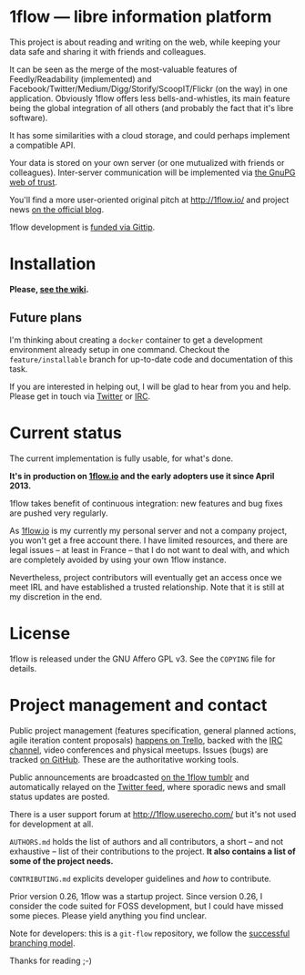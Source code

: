 


# 1flow — libre information platform

This project is about reading and writing on the web, while keeping your data safe and sharing it with friends and colleagues.

It can be seen as the merge of the most-valuable features of Feedly/Readability (implemented) and Facebook/Twitter/Medium/Digg/Storify/ScoopIT/Flickr (on the way) in one application. Obviously 1flow offers less bells-and-whistles, its main feature being the global integration of all others (and probably the fact that it's libre software).

It has some similarities with a cloud storage, and could perhaps implement a compatible API.

Your data is stored on your own server (or one mutualized with friends or colleagues). Inter-server communication will be implemented via [the GnuPG web of trust][kgpg].

You'll find a more user-oriented original pitch at http://1flow.io/ and project news [on the official blog][1blog].

1flow development is [funded via Gittip][gittip].



# Installation

**Please, [see the wiki](/1flow/1flow/wiki/Installation).**



## Future plans

I'm thinking about creating a `docker` container to get a development environment already setup in one command. Checkout the `feature/installable` branch for up-to-date code and documentation of this task.

If you are interested in helping out, I will be glad to hear from you and help. Please get in touch via [Twitter](https://twitter.com/Karmak23) or [IRC][irc].



# Current status

The current implementation is fully usable, for what's done.

**It's in production on [1flow.io](http://1flow.io/) and the early adopters use it since April 2013.**

1flow takes benefit of continuous integration: new features and bug fixes are pushed very regularly.

As [1flow.io](http://1flow.io/) is my currently my personal server and not a company project, you won't get a free account there. I have limited resources, and there are legal issues – at least in France – that I do not want to deal with, and which are completely avoided by using your own 1flow instance.

Nevertheless, project contributors will eventually get an access once we meet IRL and have established a trusted relationship. Note that it is still at my discretion in the end.



# License

1flow is released under the GNU Affero GPL v3. See the `COPYING` file for details.



# Project management and contact

Public project management (features specification, general planned actions, agile iteration content proposals) [happens on Trello][trello], backed with the [IRC channel][irc], video conferences and physical meetups. Issues (bugs) are tracked [on GitHub][ghiss]. These are the authoritative working tools.

Public announcements are broadcasted [on the 1flow tumblr][tumblr] and automatically relayed on the [Twitter feed][twitter], where sporadic news and small status updates are posted.

There is a user support forum at http://1flow.userecho.com/ but it's not used for development at all.

`AUTHORS.md` holds the list of authors and all contributors, a short – and not exhaustive – list of their contributions to the project. **It also contains a list of some of the project needs.**

`CONTRIBUTING.md` explicits developer guidelines and *how* to contribute.

Prior version 0.26, 1flow was a startup project. Since version 0.26, I consider the code suited for FOSS development, but I could have missed some pieces. Please yield anything you find unclear.

Note for developers: this is a `git-flow` repository, we follow the [successful branching model](http://nvie.com/posts/a-successful-git-branching-model/).

Thanks for reading ;-)


  [lunch]: https://github.com/mperham/lunchy
  [gittip]: https://gittip.com/1flow/
  [ghiss]: https://github.com/1flow/1flow
  [1blog]: http://blog.1flow.io/
  [kgpg]: http://oliviercortes.com/principles-human-trusted-machines-distributed-network.html
  [twitter]: https://twitter.com/1flow_io
  [tumblr]: http://blog.1flow.io/
  [trello]: https://trello.com/b/lSR7Y6Vi/1flow-features-development
  [irc]: irc://chat.freenode.net/#1flow
